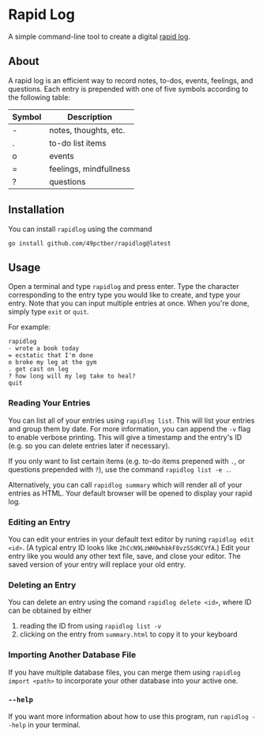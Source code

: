 # Rapid Log

A simple command-line tool to create a digital [rapid log](https://bulletjournal.com/blogs/faq/what-is-rapid-logging-understand-rapid-logging-bullets-and-signifiers).

## About

A rapid log is an efficient way to record notes, to-dos, events, feelings, and questions.
Each entry is prepended with one of five symbols according to the following table:

| Symbol | Description |
|--------|-------------|
| - | notes, thoughts, etc. |
| . | to-do list items |
| o | events |
| = | feelings, mindfullness |
| ? | questions |

## Installation

You can install `rapidlog` using the command

```
go install github.com/49pctber/rapidlog@latest
```

## Usage

Open a terminal and type `rapidlog` and press enter.
Type the character corresponding to the entry type you would like to create, and type your entry.
Note that you can input multiple entries at once.
When you're done, simply type `exit` or `quit`.

For example:

```
rapidlog
- wrote a book today
= ecstatic that I'm done
o broke my leg at the gym
. get cast on leg
? how long will my leg take to heal?
quit
```

### Reading Your Entries

You can list all of your entries using `rapidlog list`.
This will list your entries and group them by date.
For more information, you can append the `-v` flag to enable verbose printing.
This will give a timestamp and the entry's ID (e.g. so you can delete entries later if necessary).

If you only want to list certain items (e.g. to-do items prepened with `.`, or questions prepended with `?`), use the command `rapidlog list -e .`.

Alternatively, you can call `rapidlog summary` which will render all of your entries as HTML.
Your default browser will be opened to display your rapid log.

### Editing an Entry

You can edit your entries in your default text editor by runing `rapidlog edit <id>`.
(A typical entry ID looks like `2hCcN9LzWH0whbkF8vzSSdKCVfA`.)
Edit your entry like you would any other text file, save, and close your editor.
The saved version of your entry will replace your old entry.

### Deleting an Entry

You can delete an entry using the comand `rapidlog delete <id>`, where ID can be obtained by either

1. reading the ID from using `rapidlog list -v`
2. clicking on the entry from `summary.html` to copy it to your keyboard

### Importing Another Database File

If you have multiple database files, you can merge them using `rapidlog import <path>` to incorporate your other database into your active one.

### `--help`

If you want more information about how to use this program, run `rapidlog --help` in your terminal.
